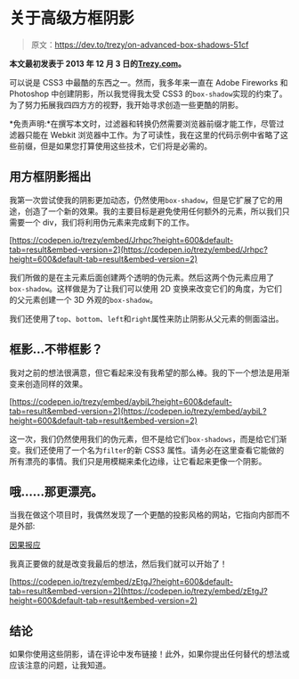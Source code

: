 # 关于高级方框阴影

> 原文：<https://dev.to/trezy/on-advanced-box-shadows-51cf>

**本文最初发表于 2013 年 12 月 3 日的[Trezy.com](https://trezy.com/blog/on-advanced-box-shadows)。**

可以说是 CSS3 中最酷的东西之一。然而，我多年来一直在 Adobe Fireworks 和 Photoshop 中创建阴影，所以我觉得我太受 CSS3 的`box-shadow`实现的约束了。为了努力拓展我四四方方的视野，我开始寻求创造一些更酷的阴影。

*免责声明:*在撰写本文时，过滤器和转换仍然需要浏览器前缀才能工作，尽管过滤器只能在 Webkit 浏览器中工作。为了可读性，我在这里的代码示例中省略了这些前缀，但是如果您打算使用这些技术，它们将是必需的。

## 用方框阴影摇出

我第一次尝试使我的阴影更加动态，仍然使用`box-shadow`，但是它扩展了它的用途，创造了一个新的效果。我的主要目标是避免使用任何额外的元素，所以我们只需要一个 div，我们将利用伪元素来完成剩下的工作。

[https://codepen.io/trezy/embed/Jrhpc?height=600&default-tab=result&embed-version=2](https://codepen.io/trezy/embed/Jrhpc?height=600&default-tab=result&embed-version=2)

我们所做的是在主元素后面创建两个透明的伪元素。然后这两个伪元素应用了`box-shadow`。这样做是为了让我们可以使用 2D 变换来改变它们的角度，为它们的父元素创建一个 3D 外观的`box-shadow`。

我们还使用了`top`、`bottom`、`left`和`right`属性来防止阴影从父元素的侧面溢出。

## 框影…不带框影？

我对之前的想法很满意，但它看起来没有我希望的那么棒。我的下一个想法是用渐变来创造同样的效果。

[https://codepen.io/trezy/embed/aybiL?height=600&default-tab=result&embed-version=2](https://codepen.io/trezy/embed/aybiL?height=600&default-tab=result&embed-version=2)

这一次，我们仍然使用我们的伪元素，但不是给它们`box-shadows`，而是给它们渐变。我们还使用了一个名为`filter`的新 CSS3 属性。请务必在这里查看它能做的所有漂亮的事情。我们只是用模糊来柔化边缘，让它看起来更像一个阴影。

## 哦……那更漂亮。

当我在做这个项目时，我偶然发现了一个更酷的投影风格的网站，它指向内部而不是外部:

[因果报应](http://demo.truethemes.net/Karma-Wordpress/)

我真正要做的就是改变我最后的想法，然后我们就可以开始了！

[https://codepen.io/trezy/embed/zEtgJ?height=600&default-tab=result&embed-version=2](https://codepen.io/trezy/embed/zEtgJ?height=600&default-tab=result&embed-version=2)

## 结论

如果你使用这些阴影，请在评论中发布链接！此外，如果你提出任何替代的想法或应该注意的问题，让我知道。